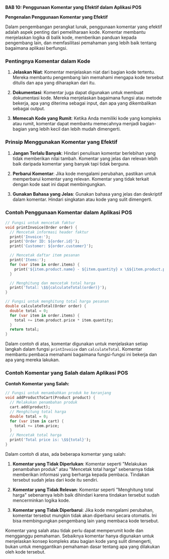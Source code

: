 **BAB 10: Penggunaan Komentar yang Efektif dalam Aplikasi POS**

**Pengenalan Penggunaan Komentar yang Efektif**

Dalam pengembangan perangkat lunak, penggunaan komentar yang efektif adalah aspek penting dari pemeliharaan kode. Komentar membantu menjelaskan logika di balik kode, memberikan panduan kepada pengembang lain, dan memfasilitasi pemahaman yang lebih baik tentang bagaimana aplikasi berfungsi.

### Pentingnya Komentar dalam Kode

1. **Jelaskan Niat**: Komentar menjelaskan niat dari bagian kode tertentu. Mereka membantu pengembang lain memahami mengapa kode tersebut ditulis dan apa yang diharapkan dari itu.

2. **Dokumentasi**: Komentar juga dapat digunakan untuk membuat dokumentasi kode. Mereka menjelaskan bagaimana fungsi atau metode bekerja, apa yang diterima sebagai input, dan apa yang dikembalikan sebagai output.

3. **Memecah Kode yang Rumit**: Ketika Anda memiliki kode yang kompleks atau rumit, komentar dapat membantu memecahnya menjadi bagian-bagian yang lebih kecil dan lebih mudah dimengerti.

### Prinsip Menggunakan Komentar yang Efektif

1. **Jangan Terlalu Banyak**: Hindari penulisan komentar berlebihan yang tidak memberikan nilai tambah. Komentar yang jelas dan relevan lebih baik daripada komentar yang banyak tapi tidak berguna.

2. **Perbarui Komentar**: Jika kode mengalami perubahan, pastikan untuk memperbarui komentar yang relevan. Komentar yang tidak terkait dengan kode saat ini dapat membingungkan.

3. **Gunakan Bahasa yang Jelas**: Gunakan bahasa yang jelas dan deskriptif dalam komentar. Hindari singkatan atau kode yang sulit dimengerti.

### Contoh Penggunaan Komentar dalam Aplikasi POS

```dart
// Fungsi untuk mencetak faktur
void printInvoice(Order order) {
  // Mencetak informasi header faktur
  print('Invoice:');
  print('Order ID: ${order.id}');
  print('Customer: ${order.customer}');

  // Mencetak daftar item pesanan
  print('Items:');
  for (var item in order.items) {
    print('${item.product.name} - ${item.quantity} x \$${item.product.price}');
  }

  // Menghitung dan mencetak total harga
  print('Total: \$${calculateTotal(order)}');
}

// Fungsi untuk menghitung total harga pesanan
double calculateTotal(Order order) {
  double total = 0;
  for (var item in order.items) {
    total += item.product.price * item.quantity;
  }
  return total;
}
```

Dalam contoh di atas, komentar digunakan untuk menjelaskan setiap langkah dalam fungsi `printInvoice` dan `calculateTotal`. Komentar membantu pembaca memahami bagaimana fungsi-fungsi ini bekerja dan apa yang mereka lakukan.

### Contoh Komentar yang Salah dalam Aplikasi POS

**Contoh Komentar yang Salah:**

```dart
// Fungsi untuk menambahkan produk ke keranjang
void addProductToCart(Product product) {
  // Melakukan penambahan produk
  cart.add(product);
  // Menghitung total harga
  double total = 0;
  for (var item in cart) {
    total += item.price;
  }
  // Mencetak total harga
  print('Total price is: \$${total}');
}
```

Dalam contoh di atas, ada beberapa komentar yang salah:

1. **Komentar yang Tidak Diperlukan**: Komentar seperti "Melakukan penambahan produk" atau "Mencetak total harga" sebenarnya tidak memberikan informasi yang berharga kepada pembaca. Tindakan tersebut sudah jelas dari kode itu sendiri.

2. **Komentar yang Tidak Relevan**: Komentar seperti "Menghitung total harga" sebenarnya lebih baik dihindari karena tindakan tersebut sudah mencerminkan logika kode.

3. **Komentar yang Tidak Diperbarui**: Jika kode mengalami perubahan, komentar tersebut mungkin tidak akan diperbarui secara otomatis. Ini bisa membingungkan pengembang lain yang membaca kode tersebut.

Komentar yang salah atau tidak perlu dapat memperumit kode dan mengganggu pemahaman. Sebaiknya komentar hanya digunakan untuk menjelaskan konsep kompleks atau bagian kode yang sulit dimengerti, bukan untuk menggantikan pemahaman dasar tentang apa yang dilakukan oleh kode tersebut.